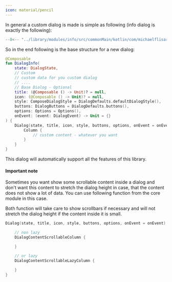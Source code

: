```yaml
---
icon: material/pencil
---
```


In general a custom dialog is made is simple as following (info dialog is exactly the following):

```kotlin
--8<-- "../library/modules/info/src/commonMain/kotlin/com/michaelflisar/composedialogs/dialogs/info/DialogInfo.kt:23:46"
```

So in the end following is the base structure for a new dialog:

```kotlin
@Composable
fun DialogInfo(
    state: DialogState,
    // Custom
    // custom data for you custom dialog
    // ....
    // Base Dialog - Optional
    title: (@Composable () -> Unit)? = null,
    icon: (@Composable () -> Unit)? = null,
    style: ComposeDialogStyle = DialogDefaults.defaultDialogStyle(),
    buttons: DialogButtons = DialogDefaults.buttons(),
    options: Options = Options(),
    onEvent: (event: DialogEvent) -> Unit = {}
) {
    Dialog(state, title, icon, style, buttons, options, onEvent = onEvent) {
        Column {
            // custom content - whatever you want
        }
    }
}
```

This dialog will automatically support all the features of this library.

#### Important note

Sometimes you want show some scrollable content inside a dialog and don't want this content to stretch the dialog height in case, that the content does not show a lot of data. You can use following function from the core module in this case.

Both function will take care to show scrollbars if necessary and will not stretch the dialog height if the content inside it is small.

```kotlin
Dialog(state, title, icon, style, buttons, options, onEvent = onEvent) {

    // non lazy
    DialogContentScrollableColumn { 

    }

    // or lazy
    DialogContentScrollableLazyColumn { 
        
    }
}
```